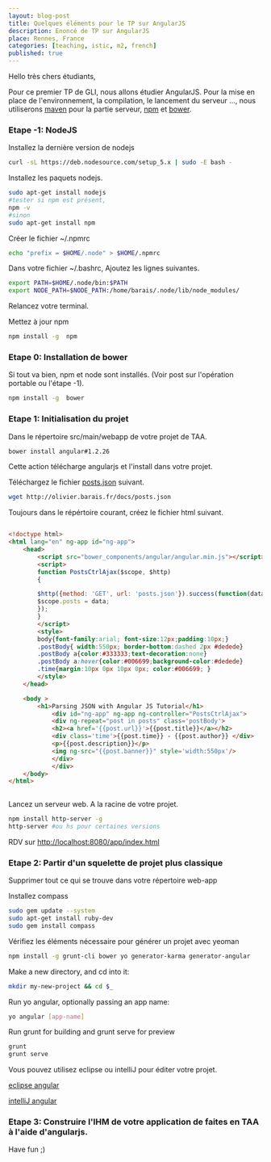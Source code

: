 ```yaml
---
layout: blog-post
title: Quelques éléments pour le TP sur AngularJS
description: Enoncé de TP sur AngularJS
place: Rennes, France
categories: [teaching, istic, m2, french]
published: true
---
```

Hello très chers étudiants,

Pour ce premier TP de GLI, nous allons étudier AngularJS. Pour la mise en place de l'environnement, la compilation, le lancement du serveur ..., nous utiliserons [maven](http://maven.apache.org/) pour la partie serveur, [npm](https://www.npmjs.org/) et [bower](http://bower.io/).

<!--more-->

### Etape -1: NodeJS

Installez la dernière version de nodejs

```bash
curl -sL https://deb.nodesource.com/setup_5.x | sudo -E bash -
```

Installez les paquets nodejs.

```bash
sudo apt-get install nodejs
#tester si npm est présent, 
npm -v
#sinon 
sudo apt-get install npm 
```

Créer le fichier ~/.npmrc

```bash
echo "prefix = $HOME/.node" > $HOME/.npmrc
```

Dans votre fichier ~/.bashrc,
Ajoutez les lignes suivantes. 

```bash
export PATH=$HOME/.node/bin:$PATH
export NODE_PATH=$NODE_PATH:/home/barais/.node/lib/node_modules/
```

Relancez votre terminal. 

Mettez à jour npm

```bash
npm install -g  npm
```


### Etape 0: Installation de bower

Si tout va bien, npm et node sont installés. (Voir post sur l'opération portable ou l'étape -1). 

```bash
npm install -g  bower
```

### Etape 1: Initialisation du projet

Dans le répertoire src/main/webapp de votre projet de TAA. 


```bash
bower install angular#1.2.26
```

Cette action télécharge angularjs et l'install dans votre projet. 


Téléchargez le fichier [posts.json](../../../docs/posts.json) suivant. 

```bash
wget http://olivier.barais.fr/docs/posts.json
```

Toujours dans le répértoire courant, créez le fichier html suivant. 

```html

<!doctype html>
<html lang="en" ng-app id="ng-app">
	<head>    
		<script src="bower_components/angular/angular.min.js"></script>
		<script>
		function PostsCtrlAjax($scope, $http)
		{

		$http({method: 'GET', url: 'posts.json'}).success(function(data) {
		$scope.posts = data;
		});
		}
		</script>
		<style>
		body{font-family:arial; font-size:12px;padding:10px;}
		.postBody{ width:550px; border-bottom:dashed 2px #dedede}
		.postBody a{color:#333333;text-decoration:none}
		.postBody a:hover{color:#006699;background-color:#dedede}
		.time{margin:10px 0px 10px 0px; color:#006699; }
		</style>
	</head>

	<body >
		<h1>Parsing JSON with Angular JS Tutorial</h1>   
			<div id="ng-app" ng-app ng-controller="PostsCtrlAjax">  
			<div ng-repeat="post in posts" class='postBody'>
			<h2><a href='{{post.url}}'>{{post.title}}</a></h2>
			<div class='time'>{{post.time}} - {{post.author}} </div>
			<p>{{post.description}}</p>
			<img ng-src="{{post.banner}}" style='width:550px'/>
			</div>
			</div>
	</body>
</html>
	
```


Lancez un serveur web. A la racine de votre projet. 

```bash
npm install http-server -g
http-server #ou hs pour certaines versions
```

RDV sur [http://localhost:8080/app/index.html](http://localhost:8080/index.html)



### Etape 2: Partir d'un squelette de projet plus classique

Supprimer tout ce qui se trouve dans votre répertoire web-app

Installez compass

```bash
sudo gem update --system
sudo apt-get install ruby-dev
sudo gem install compass
```

Vérifiez les éléments nécessaire pour générer un projet avec yeoman

```bash
npm install -g grunt-cli bower yo generator-karma generator-angular
```


Make a new directory, and cd into it:

```bash
mkdir my-new-project && cd $_
```


Run yo angular, optionally passing an app name:

```bash
yo angular [app-name]
```

Run grunt for building and grunt serve for preview
```bash
grunt
grunt serve
```

Vous pouvez utilisez eclipse ou intelliJ pour éditer votre projet. 

[eclipse angular](http://marketplace.eclipse.org/content/angularjs-eclipse#.VEdV8XVtPUY)

[intelliJ angular](https://plugins.jetbrains.com/plugin/6971?pr=phpStorm)



### Etape 3: Construire l'IHM de votre application de faites en TAA à l'aide d'angularjs.


Have fun ;)

